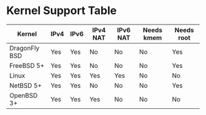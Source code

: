 # Kernel Support Table

| Kernel            | IPv4 | IPv6 | IPv4 NAT | IPv6 NAT | Needs kmem | Needs root |
| ----------------- | ---- | ---- | -------- | -------- | ---------- | ---------- |
| DragonFly BSD     | Yes  | Yes  | No       | No       | No         | Yes        |
| FreeBSD 5+        | Yes  | Yes  | No       | No       | No         | Yes        |
| Linux             | Yes  | Yes  | Yes      | Yes      | No         | No         |
| NetBSD 5+         | Yes  | Yes  | No       | No       | No         | Yes        |
| OpenBSD 3+        | Yes  | Yes  | Yes      | No       | No         | No         |
